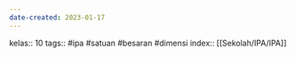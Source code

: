 ```yaml
---
date-created: 2023-01-17
---
```

kelas:: 10
tags:: #ipa #satuan #besaran #dimensi
index:: [[Sekolah/IPA/IPA]]